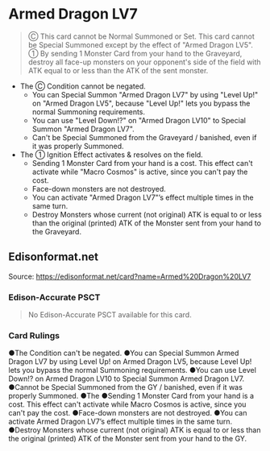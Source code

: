 # Armed Dragon LV7

> Ⓒ This card cannot be Normal Summoned or Set. This card cannot be Special Summoned except by the effect of "Armed Dragon LV5". ① By sending 1 Monster Card from your hand to the Graveyard, destroy all face-up monsters on your opponent's side of the field with ATK equal to or less than the ATK of the sent monster.

*   The Ⓒ Condition cannot be negated.
    *   You can Special Summon "Armed Dragon LV7" by using "Level Up!" on "Armed Dragon LV5", because "Level Up!" lets you bypass the normal Summoning requirements.
    *   You can use "Level Down!?" on "Armed Dragon LV10" to Special Summon "Armed Dragon LV7".
    *   Can't be Special Summoned from the Graveyard / banished, even if it was properly Summoned.
*   The ① Ignition Effect activates & resolves on the field.
    *   Sending 1 Monster Card from your hand is a cost. This effect can't activate while "Macro Cosmos" is active, since you can't pay the cost.
    *   Face-down monsters are not destroyed.
    *   You can activate "Armed Dragon LV7"’s effect multiple times in the same turn.
    *   Destroy Monsters whose current (not original) ATK is equal to or less than the original (printed) ATK of the Monster sent from your hand to the Graveyard.

## Edisonformat.net

Source: https://edisonformat.net/card?name=Armed%20Dragon%20LV7

### Edison-Accurate PSCT

> No Edison-Accurate PSCT available for this card.

### Card Rulings

●The Condition can't be negated.
●You can Special Summon Armed Dragon LV7 by using Level Up! on Armed Dragon LV5, because Level Up! lets you bypass the normal Summoning requirements.
●You can use Level Down!? on Armed Dragon LV10 to Special Summon Armed Dragon LV7.
●Cannot be Special Summoned from the GY / banished, even if it was properly Summoned.
●The ●Sending 1 Monster Card from your hand is a cost. This effect can't activate while Macro Cosmos is active, since you can't pay the cost.
●Face-down monsters are not destroyed.
●You can activate Armed Dragon LV7’s effect multiple times in the same turn.
●Destroy Monsters whose current (not original) ATK is equal to or less than the original (printed) ATK of the Monster sent from your hand to the GY.
            